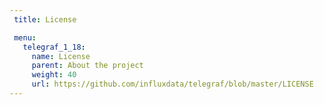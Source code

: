 ```yaml
---
 title: License

 menu:
   telegraf_1_18:
     name: License
     parent: About the project
     weight: 40
     url: https://github.com/influxdata/telegraf/blob/master/LICENSE
---
```

